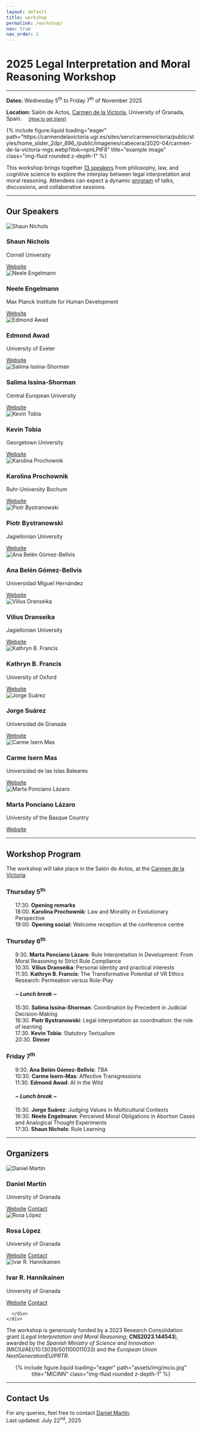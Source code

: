 ```yaml
---
layout: default
title: workshop
permalink: /workshop/
nav: true
nav_order: 2
---
```


  <h1>2025 <strong>Legal Interpretation and Moral Reasoning</strong> Workshop</h1>
  <hr>

  <div class="workshop-meta">
    <p><strong>Dates:</strong> Wednesday 5<sup>th</sup> to Friday 7<sup>th</sup> of November 2025</p>
    <p><strong>Location:</strong> Salón de Actos, <a href="https://carmendelavictoria.ugr.es/" target="_blank">Carmen de la Victoria</a>, University of Granada, Spain.
    <span style="margin-left: 1em;"><small>
    <a href="https://maps.app.goo.gl/rXzx385aCBZv5hmt5" target="_blank">
      <i class="fas fa-map-marker-alt"></i> [How to get there]</a>
      </small></span></p>
  </div>

<div class="row justify-content-center">
    <div class="col-sm" style="max-width: 1000px; width: 100%;">
{% include figure.liquid loading="eager" path="https://carmendelavictoria.ugr.es/sites/serv/carmenvictoria/public/styles/home_slider_2dpr_896_/public/imagenes/cabecera/2020-04/carmen-de-la-victoria-mgs.webp?itok=npnLPtF8" title="example image" class="img-fluid rounded z-depth-1" %}
    </div>
</div>

  <div class="workshop-description">
    <p>This workshop brings together <a href="#confirmed-speakers">13 speakers</a> from philosophy, law, and cognitive science to explore the interplay between legal interpretation and moral reasoning. Attendees can expect a dynamic <a href="#program">program</a> of talks, discussions, and collaborative sessions.</p>
  </div>
  <hr>
 <!-- Speakers -->
  <section id="confirmed-speakers" class="workshop-section">
    <h2>Our Speakers</h2>
<div class="profile-grid">

  <!-- Shaun Nichols -->
  <div class="profile-card">
    <div class="profile-img-container">
      <img src="/assets/img/workshop/nichols.jpg" alt="Shaun Nichols">
    </div>
    <div class="profile-content">
      <h3>Shaun Nichols</h3>
      <p class="affiliation">Cornell University</p>
      <div class="profile-links">
        <a href="https://sites.google.com/view/shaunbnichols/home" target="_blank"><i class="fas fa-globe"></i> Website</a>
      </div>
    </div>
  </div>

  <!-- Neele Engelmann -->
  <div class="profile-card">
    <div class="profile-img-container">
      <img src="/assets/img/workshop/neele.jpeg" alt="Neele Engelmann">
    </div>
    <div class="profile-content">
      <h3>Neele Engelmann</h3>
      <p class="affiliation">Max Planck Institute for Human Development</p>
      <div class="profile-links">
        <a href="https://www.neeleengelmann.com" target="_blank"><i class="fas fa-globe"></i> Website</a>
      </div>
    </div>
  </div>

  <!-- Edmond Awad -->
  <div class="profile-card">
    <div class="profile-img-container">
      <img src="/assets/img/workshop/awad.png" alt="Edmond Awad">
    </div>
    <div class="profile-content">
      <h3>Edmond Awad</h3>
      <p class="affiliation">University of Exeter</p>
      <div class="profile-links">
        <a href="https://www.edmondawad.me" target="_blank"><i class="fas fa-globe"></i> Website</a>
      </div>
    </div>
  </div>

  <!-- Salima Issina-Shorman -->
  <div class="profile-card">
    <div class="profile-img-container">
      <img src="/assets/img/workshop/salima.jpeg" alt="Salima Issina-Shorman">
    </div>
    <div class="profile-content">
      <h3>Salima Issina-Shorman</h3>
      <p class="affiliation">Central European University</p>
      <div class="profile-links">
        <a href="https://cognitivescience.ceu.edu/people/salima-issina-shorman" target="_blank"><i class="fas fa-globe"></i> Website</a>
      </div>
    </div>
  </div>

  <!-- Kevin Tobia -->
  <div class="profile-card">
    <div class="profile-img-container">
      <img src="/assets/img/workshop/tobia.jpg" alt="Kevin Tobia">
    </div>
    <div class="profile-content">
      <h3>Kevin Tobia</h3>
      <p class="affiliation">Georgetown University</p>
      <div class="profile-links">
        <a href="https://www.law.georgetown.edu/faculty/kevin-tobia/" target="_blank"><i class="fas fa-globe"></i> Website</a>
      </div>
    </div>
  </div>

  <!-- Karolina Prochownik -->
  <div class="profile-card">
    <div class="profile-img-container">
      <img src="/assets/img/workshop/karolina.jpg" alt="Karolina Prochownik">
    </div>
    <div class="profile-content">
      <h3>Karolina Prochownik</h3>
      <p class="affiliation">Ruhr-University Bochum</p>
      <div class="profile-links">
        <a href="https://www.karolinaprochownik.com" target="_blank"><i class="fas fa-globe"></i> Website</a>
      </div>
    </div>
  </div>

  <!-- Piotr Bystranowski -->
  <div class="profile-card">
    <div class="profile-img-container">
      <img src="/assets/img/workshop/piotr.jpeg" alt="Piotr Bystranowski">
    </div>
    <div class="profile-content">
      <h3>Piotr Bystranowski</h3>
      <p class="affiliation">Jagiellonian University</p>
      <div class="profile-links">
        <a href="https://incet.uj.edu.pl/piotr-bystranowski" target="_blank"><i class="fas fa-globe"></i> Website</a>
      </div>
    </div>
  </div>

  <!-- Ana Belén Gómez-Bellvís -->
  <div class="profile-card">
    <div class="profile-img-container">
      <img src="/assets/img/workshop/ana.jpeg" alt="Ana Belén Gómez-Bellvís">
    </div>
    <div class="profile-content">
      <h3>Ana Belén Gómez-Bellvís</h3>
      <p class="affiliation">Universidad Miguel Hernández</p>
      <div class="profile-links">
        <a href="https://www.linkedin.com/in/ana-belén-gómez-bellvís-99493921" target="_blank"><i class="fas fa-globe"></i> Website</a>
      </div>
    </div>
  </div>

  <!-- Vilius  -->
  <div class="profile-card">
    <div class="profile-img-container">
      <img src="/assets/img/workshop/vilius.png" alt="Vilius Dranseika">
    </div>
    <div class="profile-content">
      <h3>Vilius Dranseika</h3>
      <p class="affiliation">Jagiellonian University</p>
      <div class="profile-links">
        <a href="https://www.dranseika.lt" target="_blank"><i class="fas fa-globe"></i> Website</a>
      </div>
    </div>
  </div>

 <!-- Kathryn B. Francis -->
  <div class="profile-card">
    <div class="profile-img-container">
      <img src="/assets/img/workshop/francis.png" alt="Kathryn B. Francis">
    </div>
    <div class="profile-content">
      <h3>Kathryn B. Francis</h3>
      <p class="affiliation">University of Oxford</p>
      <div class="profile-links">
        <a href="https://www.kathrynfrancis.com/home" target="_blank"><i class="fas fa-globe"></i> Website</a>
      </div>
    </div>
  </div>

 <!-- Jorge Suárez -->
  <div class="profile-card">
    <div class="profile-img-container">
      <img src="/assets/img/jorge.png" alt="Jorge Suárez">
    </div>
    <div class="profile-content">
      <h3>Jorge Suárez</h3>
      <p class="affiliation">Universidad de Granada</p>
      <div class="profile-links">
        <a href="https://www.researchgate.net/profile/Jorge-Suarez-34" target="_blank"><i class="fas fa-globe"></i> Website</a>
      </div>
    </div>
  </div>

 <!-- Carme  -->
  <div class="profile-card">
    <div class="profile-img-container">
      <img src="/assets/img/carme.png" alt="Carme Isern Mas">
    </div>
    <div class="profile-content">
      <h3>Carme Isern Mas</h3>
      <p class="affiliation">Universidad de las Islas Baleares</p>
      <div class="profile-links">
        <a href="https://www.uib.es/es/personal/ABjIyMjIzNg/" target="_blank"><i class="fas fa-globe"></i> Website</a>
      </div>
    </div>
  </div>

 <!-- Marta Pociano  -->
  <div class="profile-card">
    <div class="profile-img-container">
      <img src="/assets/img/workshop/marta.jpg" alt="Marta Ponciano Lázaro">
    </div>
    <div class="profile-content">
      <h3>Marta Ponciano Lázaro</h3>
      <p class="affiliation">University of the Basque Country</p>
      <div class="profile-links">
        <a href="https://www.linkedin.com/in/marta-ponciano-lázaro-6493371a3" target="_blank"><i class="fas fa-globe"></i> Website</a>
      </div>
    </div>
  </div>

</div>

  </section>

  <hr>

<!-- Program -->

<section id="program" class="workshop-section">
  <h2><b>Workshop Program</b></h2>
  <p>The workshop will take place in the Salón de Actos, at the <a href="https://carmendelavictoria.ugr.es/">Carmen de la Victoria</a>.</p>

  <h3>Thursday 5<sup>th</sup></h3>
        <ul style="list-style: none;">
            <li><time>17:30</time>. <strong>Opening remarks</strong></li>
            <li><time>18:00</time>. <strong>Karolina Prochownik</strong>: Law and Morality in Evolutionary Perspective</li>
            <li><time>19:00</time>. <strong>Opening social:</strong> Welcome reception at the conference centre</li>
        </ul>

  <h3>Thursday 6<sup>th</sup></h3>
        <ul style="list-style: none;">
            <li><time>9:30</time>. <strong>Marta Ponciano Lázaro</strong>: Rule Interpretation in Development: From Moral Reasoning to Strict Rule Compliance</li>
            <li><time>10:30</time>. <strong>Vilius Dranseika</strong>: Personal identity and practical interests</li>
            <li><time>11:30</time>. <strong>Kathryn B. Francis</strong>: The Transformative Potential of VR Ethics Research: Permeation versus Role-Play</li>

  <h4><i> ~ Lunch break ~ </i></h4>

  <li><time>15:30</time>. <strong>Salima Issina-Shorman</strong>: Coordination by Precedent in Judicial Decision-Making</li>
  <li><time>16:30</time>. <strong>Piotr Bystranowski</strong>: Legal interpretation as coordination: the role of learning</li>
  <li><time>17:30</time>. <strong>Kevin Tobia</strong>: Statutory Textualism</li>
  <li><time>20:30</time>. <strong>Dinner</strong></li>
   </ul>

  <h3>Friday 7<sup>th</sup></h3>
        <ul style="list-style: none;">
            <li><time>9:30</time>. <strong>Ana Belén Gómez-Bellvís</strong>: <i>TBA</i></li>
            <li><time>10:30</time>. <strong>Carme Isern-Mas</strong>: Affective Transgressions</li>
            <li><time>11:30</time>. <strong>Edmond Awad</strong>: AI in the Wild</li>

   <h4><i> ~ Lunch break ~ </i></h4>

  <li><time>15:30</time>. <strong>Jorge Suárez</strong>: Judging Values in Multicultural Contexts</li>
            <li><time>16:30</time>. <strong>Neele Engelmann</strong>: Perceived Moral Obligations in Abortion Cases and Analogical Thought Experiments</li>
            <li><time>17:30</time>. <strong>Shaun Nichols</strong>: Rule Learning</li>
        </ul>
    </section>

  <hr>

  <!-- Organizers -->
  <section class="organizers-section">
    <h2>Organizers</h2>
    <div class="profile-grid-workshop">

  <!-- Organizer: Daniel Martín -->
  <div class="profile-card">
    <div class="profile-img-container">
      <img src="/assets/img/dani.png" alt="Daniel Martín">
    </div>
    <div class="profile-content">
      <h3>Daniel Martín</h3>
      <p class="affiliation">University of Granada</p>
      <div class="profile-links">
        <a href="/people/" target="_blank"><i class="fas fa-globe"></i> Website</a>
        <a href="mailto:damartin@ugr.es"><i class="fas fa-envelope"></i> Contact</a>
      </div>
    </div>
  </div>

  <!-- Organizer: Rosa López -->
  <div class="profile-card">
    <div class="profile-img-container">
      <img src="/assets/img/rosa.jpeg" alt="Rosa López">
    </div>
    <div class="profile-content">
      <h3>Rosa López</h3>
      <p class="affiliation">University of Granada</p>
      <div class="profile-links">
        <a href="/people/" target="_blank"><i class="fas fa-globe"></i> Website</a>
        <a href="mailto:rosall@ugr.es"><i class="fas fa-envelope"></i> Contact</a>
      </div>
    </div>
  </div>

  <!-- Organizer: Ivar R. Hannikainen -->
  <div class="profile-card">
    <div class="profile-img-container">
      <img src="/assets/img/ivar.png" alt="Ivar R. Hannikainen">
    </div>
    <div class="profile-content">
      <h3>Ivar R. Hannikainen</h3>
      <p class="affiliation">University of Granada</p>
      <div class="profile-links">
        <a href="/people/" target="_blank"><i class="fas fa-globe"></i> Website</a>
        <a href="mailto:ivar@ugr.es"><i class="fas fa-envelope"></i> Contact</a>

      </div>
    </div>

  </div>

  </div>

<div class="row justify-content-center" style="align-items: center; max-width: 750px; margin: auto;">
  <p style="text-align: left;">
    The workshop is generously funded by a 2023 Research Consolidation grant (<i>Legal Interpretation and Moral Reasoning</i>; <b>CNS2023.144543</b>), awarded by the <i>Spanish Ministry of Science and Innovation</i> (MICIU/AEI/10.13039/501100011033) and the <i>European Union NextGenerationEU/PRTR</i>.
  </p>
  <div style="width: 100%; text-align: center;">
    {% include figure.liquid loading="eager" path="assets/img/mciu.jpg" title="MICINN" class="img-fluid rounded z-depth-1" %}
  </div>
</div>

<hr>

<h2><i class="fas fa-envelope"></i> Contact Us</h2>
<p>For any queries, feel free to contact <a href="mailto:damartin@ugr.es?subject=Workshop%20Inquiry">Daniel Martín</a>.<br>
Last updated: July 22<sup>nd</sup>, 2025</p>

</section>
